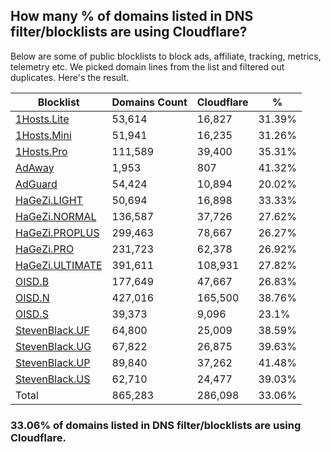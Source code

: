 ## How many % of domains listed in DNS filter/blocklists are using Cloudflare?


Below are some of public blocklists to block ads, affiliate, tracking, metrics, telemetry etc.
We picked domain lines from the list and filtered out duplicates.
Here's the result.


| Blocklist | Domains Count | Cloudflare | % |
| --- | --- | --- | --- |
| [1Hosts.Lite](https://raw.githubusercontent.com/badmojr/1Hosts/master/Lite/hosts.win) | 53,614 | 16,827 | 31.39% |
| [1Hosts.Mini](https://raw.githubusercontent.com/badmojr/1Hosts/master/mini/hosts.win) | 51,941 | 16,235 | 31.26% |
| [1Hosts.Pro](https://raw.githubusercontent.com/badmojr/1Hosts/master/Pro/hosts.win) | 111,589 | 39,400 | 35.31% |
| [AdAway](https://raw.githubusercontent.com/AdAway/adaway.github.io/master/hosts.txt) | 1,953 | 807 | 41.32% |
| [AdGuard](https://adguardteam.github.io/AdGuardSDNSFilter/Filters/filter.txt) | 54,424 | 10,894 | 20.02% |
| [HaGeZi.LIGHT](https://raw.githubusercontent.com/hagezi/dns-blocklists/main/hosts/light.txt) | 50,694 | 16,898 | 33.33% |
| [HaGeZi.NORMAL](https://raw.githubusercontent.com/hagezi/dns-blocklists/main/hosts/multi.txt) | 136,587 | 37,726 | 27.62% |
| [HaGeZi.PROPLUS](https://raw.githubusercontent.com/hagezi/dns-blocklists/main/hosts/pro.plus.txt) | 299,463 | 78,667 | 26.27% |
| [HaGeZi.PRO](https://raw.githubusercontent.com/hagezi/dns-blocklists/main/hosts/pro.txt) | 231,723 | 62,378 | 26.92% |
| [HaGeZi.ULTIMATE](https://raw.githubusercontent.com/hagezi/dns-blocklists/main/hosts/ultimate.txt) | 391,611 | 108,931 | 27.82% |
| [OISD.B](https://big.oisd.nl/dnsmasq) | 177,649 | 47,667 | 26.83% |
| [OISD.N](https://nsfw.oisd.nl/dnsmasq) | 427,016 | 165,500 | 38.76% |
| [OISD.S](https://small.oisd.nl/dnsmasq) | 39,373 | 9,096 | 23.1% |
| [StevenBlack.UF](https://raw.githubusercontent.com/StevenBlack/hosts/master/alternates/fakenews/hosts) | 64,800 | 25,009 | 38.59% |
| [StevenBlack.UG](https://raw.githubusercontent.com/StevenBlack/hosts/master/alternates/gambling/hosts) | 67,822 | 26,875 | 39.63% |
| [StevenBlack.UP](https://raw.githubusercontent.com/StevenBlack/hosts/master/alternates/porn/hosts) | 89,840 | 37,262 | 41.48% |
| [StevenBlack.US](https://raw.githubusercontent.com/StevenBlack/hosts/master/alternates/social/hosts) | 62,710 | 24,477 | 39.03% |
| Total | 865,283 | 286,098 | 33.06% |


### 33.06% of domains listed in DNS filter/blocklists are using Cloudflare.